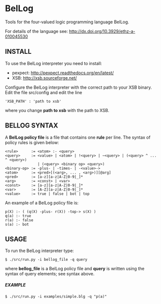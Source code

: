 # BelLog

Tools for the four-valued logic programming language BelLog.

For details of the language see: http://dx.doi.org/10.3929/ethz-a-010045530

## INSTALL

To use the BelLog interpreter you need to install:
- pexpect: http://pexpect.readthedocs.org/en/latest/
- XSB: http://xsb.sourceforge.net/

Configure the BelLog interpreter with the correct path to your XSB
binary. Edit the file src/config and edit the line
```
'XSB_PATH' : 'path to xsb'
```
where you change **path to xsb** with the path to XSB.

## BELLOG SYNTAX

A **BelLog policy file** is a file that contains one **rule** per line. 
The syntax of policy rules is given below:

```
<rule>      := <atom> :- <query>
<query>     := <value> | <atom> | !<query> | ~<query> | (<query> ^ ... ^ <query>) 
               | (<query> <binary op> <query>)
<binary-op> := -plus- | -times- | -<value>-> 
<atom>      := <pred>[(<arg>, ... , <arg>)][@arg]
<pred>      := [a-z][a-z|A-Z|0-9|_]*
<arg>       := <const> | <var>
<const>     := [a-z][a-z|A-Z|0-9|_]*
<var>       := [A-Z][a-z|A-Z|0-9|_]*
<value>     := true | false | bot | top
```

An example of a BelLog policy file is:

```
p(X) :- ( (q(X) -plus- r(X)) -top-> s(X) )
q(a) :- true
r(a) :- false
s(a) :- bot
```


## USAGE

To run the BelLog interpreter type:
```
$ ./src/run.py -i bellog_file -q query
```
where **bellog_file** is a BelLog policy file and **query** is written
using the syntax of query elements; see syntax above.

##### EXAMPLE

```
$ ./src/run.py -i examples/simple.blg -q "p(a)"
```
